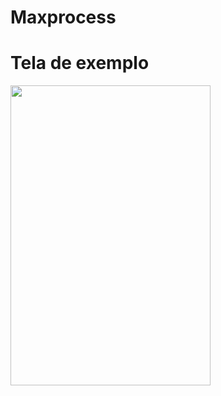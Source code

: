 # Maxprocess

# Tela de exemplo
<img src="https://github.com/guilhermegrijo/MaxProcessTest/blob/master/maxprocess.gif"  width="320" height="480">
